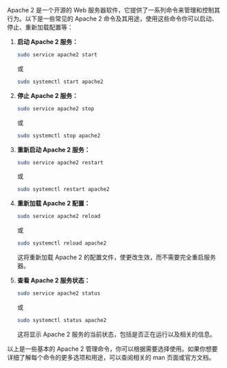 Apache 2 是一个开源的 Web 服务器软件，它提供了一系列命令来管理和控制其行为。以下是一些常见的 Apache 2 命令及其用途，使用这些命令你可以启动、停止、重新加载配置等：

1. **启动 Apache 2 服务：**
   ```bash
   sudo service apache2 start
   ```
   或
   ```bash
   sudo systemctl start apache2
   ```

2. **停止 Apache 2 服务：**
   ```bash
   sudo service apache2 stop
   ```
   或
   ```bash
   sudo systemctl stop apache2
   ```

3. **重新启动 Apache 2 服务：**
   ```bash
   sudo service apache2 restart
   ```
   或
   ```bash
   sudo systemctl restart apache2
   ```

4. **重新加载 Apache 2 配置：**
   ```bash
   sudo service apache2 reload
   ```
   或
   ```bash
   sudo systemctl reload apache2
   ```

   这将重新加载 Apache 2 的配置文件，使更改生效，而不需要完全重启服务器。

5. **查看 Apache 2 服务状态：**
   ```bash
   sudo service apache2 status
   ```
   或
   ```bash
   sudo systemctl status apache2
   ```

   这将显示 Apache 2 服务的当前状态，包括是否正在运行以及相关的信息。

以上是一些基本的 Apache 2 管理命令，你可以根据需要选择使用。如果你想要详细了解每个命令的更多选项和用途，可以查阅相关的 man 页面或官方文档。